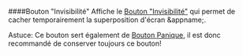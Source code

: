 ####Bouton "Invisibilité"
Affiche le [Bouton "Invisibilité"](/buttons#button_hide) qui permet de cacher temporairement la superposition d'écran &appname;.

Astuce: Ce bouton sert également de [Bouton Panique](/panic), il est donc recommandé de conserver toujours ce bouton!
